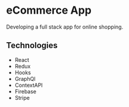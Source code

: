 # eCommerce App

Developing a full stack app for online shopping.

## Technologies

- React
- Redux
- Hooks
- GraphQl
- ContextAPI
- Firebase
- Stripe
